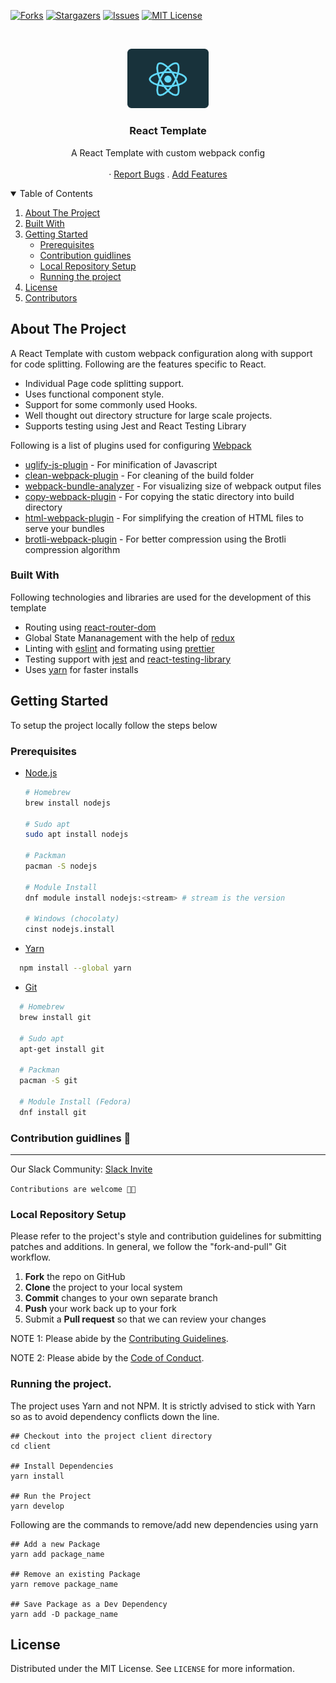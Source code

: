<!-- PROJECT SHIELDS -->

<!-- [![Contributors][contributors-shield]][contributors-url] -->

[![Forks][forks-shield]][forks-url]
[![Stargazers][stars-shield]][stars-url]
[![Issues][issues-shield]][issues-url]
[![MIT License][license-shield]][license-url]

<br />
<p align="center">
  <a href="https://github.com/dscnitrourkela/react-boilerplate">
    <img src="repoImages/logo.png" alt="Logo" width="130">
  </a>

  <h3 align="center">React Template</h3>

  <p align="center">
    A React Template with custom webpack config
    <br />
    <br />
    <!-- <a href="https://signit.dscnitrourkela.org">View Demo</a> -->
    ·
    <a href="https://github.com/riteshsp2000/react-boilerplate/issues">Report Bugs</a>
    .
    <a href="https://github.com/riteshsp2000/react-boilerplate/issues">Add Features</a>
  </p>
</p>

<!-- TABLE OF CONTENTS -->
<details open="open">
  <summary>Table of Contents</summary>
  <ol>
    <li>
      <a href="#about-the-project">About The Project</a>
      <ul>
      </ul>
        <li><a href="#built-with">Built With</a></li>
    </li>
    <li>
      <a href="#getting-started">Getting Started</a>
      <ul>
        <li><a href="#prerequisites">Prerequisites</a></li>
        <li><a href="#contribution-guidlines">Contribution guidlines</a></li>
        <li><a href="#local-repository-setup">Local Repository Setup</a></li>
        <li><a href="#running-the-project">Running the project</a></li>
      </ul>
    </li>
    <li><a href="#license">License</a></li>
    <li><a href="#contributors">Contributors</a></li>
  </ol>
</details>

## About The Project

A React Template with custom webpack configuration along with support for code splitting. Following are the features specific to React.

- Individual Page code splitting support.
- Uses functional component style.
- Support for some commonly used Hooks.
- Well thought out directory structure for large scale projects.
- Supports testing using Jest and React Testing Library

Following is a list of plugins used for configuring [Webpack](https://webpack.js.org/)

- [uglify-js-plugin](https://www.npmjs.com/package/uglifyjs-webpack-plugin) - For minification of Javascript
- [clean-webpack-plugin](https://www.npmjs.com/package/clean-webpack-plugin) - For cleaning of the build folder
- [webpack-bundle-analyzer](https://www.npmjs.com/package/webpack-bundle-analyzer) - For visualizing size of webpack output files
- [copy-webpack-plugin](https://www.npmjs.com/package/copy-webpack-plugin) - For copying the static directory into build directory
- [html-webpack-plugin](https://www.npmjs.com/package/html-webpack-plugin) - For simplifying the creation of HTML files to serve your bundles
- [brotli-webpack-plugin](https://www.npmjs.com/package/brotli-webpack-plugin) - For better compression using the Brotli compression algorithm

### Built With

Following technologies and libraries are used for the development of this
template

- Routing using [react-router-dom](https://reactrouter.com/web/guides/quick-start)
- Global State Mananagement with the help of [redux](https://redux.js.org/)
- Linting with [eslint](https://eslint.org/) and formating using [prettier](https://prettier.io/)
- Testing support with [jest](https://jestjs.io/) and [react-testing-library](https://testing-library.com/docs/react-testing-library/intro/)
- Uses [yarn](https://yarnpkg.com/) for faster installs

<!-- GETTING STARTED -->

## Getting Started

To setup the project locally follow the steps below

### Prerequisites

- [Node.js](https://nodejs.org/en/download/)

  ```sh
  # Homebrew
  brew install nodejs

  # Sudo apt
  sudo apt install nodejs

  # Packman
  pacman -S nodejs

  # Module Install
  dnf module install nodejs:<stream> # stream is the version

  # Windows (chocolaty)
  cinst nodejs.install

  ```

- [Yarn](https://classic.yarnpkg.com/en/docs/install/)

```sh
  npm install --global yarn
```

- [Git](https://git-scm.com/downloads)

```sh
  # Homebrew
  brew install git

  # Sudo apt
  apt-get install git

  # Packman
  pacman -S git

  # Module Install (Fedora)
  dnf install git

```

### Contribution guidlines 🎃

---

Our Slack Community: [Slack Invite](http://bit.ly/NITRDevs) <br>

`Contributions are welcome 🎉🎉`

### Local Repository Setup

Please refer to the project's style and contribution guidelines for submitting patches and additions. In general, we follow the "fork-and-pull" Git workflow.

1.  **Fork** the repo on GitHub
2.  **Clone** the project to your local system
3.  **Commit** changes to your own separate branch
4.  **Push** your work back up to your fork
5.  Submit a **Pull request** so that we can review your changes

NOTE 1: Please abide by the [Contributing Guidelines](https://github.com/dscnitrourkela/project-guava-web/blob/master/CONTRIBUTING.md).

NOTE 2: Please abide by the [Code of Conduct](https://github.com/dscnitrourkela/project-guava-web/blob/master/CODE_OF_CONDUCT.md).

### Running the project.

The project uses Yarn and not NPM. It is strictly advised to stick with Yarn so as to avoid dependency conflicts down the line.

```
## Checkout into the project client directory
cd client

## Install Dependencies
yarn install

## Run the Project
yarn develop

```

Following are the commands to remove/add new dependencies using yarn

```
## Add a new Package
yarn add package_name

## Remove an existing Package
yarn remove package_name

## Save Package as a Dev Dependency
yarn add -D package_name
```

## License

Distributed under the MIT License. See `LICENSE` for more information.

<!-- MARKDOWN LINKS & IMAGES -->
<!-- https://www.markdownguide.org/basic-syntax/#reference-style-links -->

[contributors-shield]: https://img.shields.io/github/contributors/riteshsp2000@/react-boilerplate?style=for-the-badge
[contributors-url]: https://github.com/riteshsp2000@/react-boilerplate/graphs/contributors
[forks-shield]: https://img.shields.io/github/forks/riteshsp2000@/react-boilerplate?style=for-the-badge
[forks-url]: https://github.com/riteshsp2000/react-boilerplate/network/members
[stars-shield]: https://img.shields.io/github/stars/riteshsp2000/react-boilerplate?style=for-the-badge
[stars-url]: https://github.com/riteshsp2000/react-boilerplate/stargazers
[issues-shield]: https://img.shields.io/github/issues/riteshsp2000/react-boilerplate?style=for-the-badge
[issues-url]: https://github.com/riteshsp2000/react-boilerplate/issues
[license-shield]: https://img.shields.io/github/license/riteshsp2000/react-boilerplate?style=for-the-badge
[license-url]: https://github.com/riteshsp2000/react-boilerplate/blob/main/LICENSE.txt
